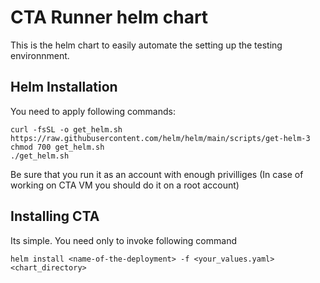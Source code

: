 # CTA Runner helm chart

This is the helm chart to easily automate the setting up the testing environnment.

## Helm Installation

You need to apply following commands:

```
curl -fsSL -o get_helm.sh https://raw.githubusercontent.com/helm/helm/main/scripts/get-helm-3
chmod 700 get_helm.sh
./get_helm.sh
```

Be sure that you run it as an account with enough privilliges (In case of working on CTA VM you should do it on a root account)

## Installing CTA

Its simple. You need only to invoke following command

```
helm install <name-of-the-deployment> -f <your_values.yaml> <chart_directory>
```